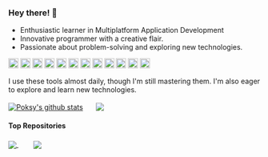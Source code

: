 ### Hey there! 👋
-  Enthusiastic learner in Multiplatform Application Development
-  Innovative programmer with a creative flair.
-  Passionate about problem-solving and exploring new technologies.

<img src="https://img.shields.io/badge/HTML5-151515?logo=HTML5&logoColor=79FF97" alt="HTML5 logo" title="HTML5" height="20" /> <img src="https://img.shields.io/badge/CSS3-151515?logo=CSS3&logoColor=79FF97" alt="CSS3 logo" title="CSS3" height="20" /> <img src="https://img.shields.io/badge/JavaScript-151515?logo=javascript&logoColor=79FF97" alt="JavaScript logo" title="JavaScript" height="20" /> <img src="https://img.shields.io/badge/Java-151515?logo=Java&logoColor=79FF97" alt="Java logo" title="Java" height="20" /> <img src="https://img.shields.io/badge/MongoDB-151515?logo=MongoDB&logoColor=79FF97" alt="MongoDB logo" title="MongoDB" height="20" /> <img src="https://img.shields.io/badge/MySQL-151515?logo=MySQL&logoColor=79FF97" alt="MySQL logo" title="MySQL" height="20" /> <img src="https://img.shields.io/badge/Figma-151515?logo=Figma&logoColor=79FF97" alt="Figma logo" title="Figma" height="20" /> <img src="https://img.shields.io/badge/Notion-151515?logo=Notion&logoColor=79FF97" alt="Notion logo" title="Notion" height="20" /> <img src="https://img.shields.io/badge/Vscode-151515?logo=Visualstudiocode&logoColor=79FF97" alt="Vscode logo" title="Vscode" height="20" /> <img src="https://img.shields.io/badge/Eclipse-151515?logo=Eclipse&logoColor=79FF97" alt="Eclipse logo" title="Eclipse" height="20" /> <img src="https://img.shields.io/badge/Illustrator-151515?logo=AdobeIllustrator&logoColor=79FF97" alt="AdobeIllustrator logo" title="AdobeIllustrator" height="20" /> <img src="https://img.shields.io/badge/Photoshop-151515?logo=AdobePhotoshop&logoColor=79FF97" alt="AdobePhotoshop logo" title="AdobePhotoshop" height="20" />

I use these tools almost daily, though I'm still mastering them. I'm also eager to explore and learn new technologies.

<a href="https://github.com/poksyy/"><img align="center" src="https://github-readme-stats.vercel.app/api?username=poksyy&show_icons=true&include_all_commits=true&theme=dark&hide_border=false" alt="Poksy's github stats" /></a>ㅤㅤ<a href="https://github.com/poksyy/"><img align="center" src="https://github-readme-stats.vercel.app/api/top-langs/?username=poksyy&layout=compact&theme=dark&hide_border=false" /></a>


#### Top Repositories
<a href="https://github.com/poksyy/poo_shop">
  <img align="center" src="https://github-readme-stats.vercel.app/api/pin/?username=poksyy&repo=poo_shop&theme=dark" />
</a>
ㅤㅤ
<a href="https://github.com/krschan/flashfoods">
  <img align="center" src="https://github-readme-stats.vercel.app/api/pin/?username=krschan&repo=flashfoods&theme=dark" />
</a>

<br />
<br />
